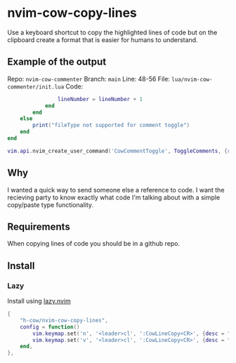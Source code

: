 # nvim-cow-copy-lines
Use a keyboard shortcut to copy the highlighted lines of code but on the clipboard create a format that is easier for humans to understand.

## Example of the output
Repo: `nvim-cow-commenter`
Branch: `main`
Line: 48-56
File: `lua/nvim-cow-commenter/init.lua`
Code: 
```lua
				lineNumber = lineNumber + 1
			end
		end
	else
		print("fileType not supported for comment toggle")
	end
end

vim.api.nvim_create_user_command('CowCommentToggle', ToggleComments, {range = true})
```

## Why
I wanted a quick way to send someone else a reference to code. I want the recieving party to know exactly what code I'm talking about with a simple copy/paste type functionality.

## Requirements
When copying lines of code you should be in a github repo.

## Install

### Lazy
Install using [lazy.nvim](https://github.com/folke/lazy.nvim)
```lua
{
    "h-cow/nvim-cow-copy-lines",
    config = function()
        vim.keymap.set('n', '<leader>cl', ':CowLineCopy<CR>', {desc = "Copy Line"})
        vim.keymap.set('v', '<leader>cl', ':CowLineCopy<CR>', {desc = "Copy Line"})
    end,
},
```

